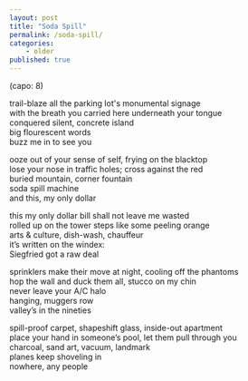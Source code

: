 ```yaml
---
layout: post
title: "Soda Spill"
permalink: /soda-spill/
categories:
    - older
published: true
---
```


(capo: 8)

trail-blaze all the parking lot's monumental signage  
with the breath you carried here underneath your tongue  
conquered silent, concrete island   
big flourescent words  
buzz me in to see you  
  
ooze out of your sense of self, frying on the blacktop  
lose your nose in traffic holes; cross against the red  
buried mountain, corner fountain   
soda spill machine  
and this, my only dollar  
  
this my only dollar bill shall not leave me wasted  
rolled up on the tower steps like some peeling orange  
arts & culture, dish-wash, chauffeur   
it’s written on the windex:  
Siegfried got a raw deal  
  
sprinklers make their move at night, cooling off the phantoms  
hop the wall and duck them all, stucco on my chin  
never leave your A/C halo  
hanging, muggers row  
valley’s in the nineties  
  
spill-proof carpet, shapeshift glass, inside-out apartment  
place your hand in someone’s pool, let them pull through you  
charcoal, sand art, vacuum, landmark  
planes keep shoveling in  
nowhere, any people  


